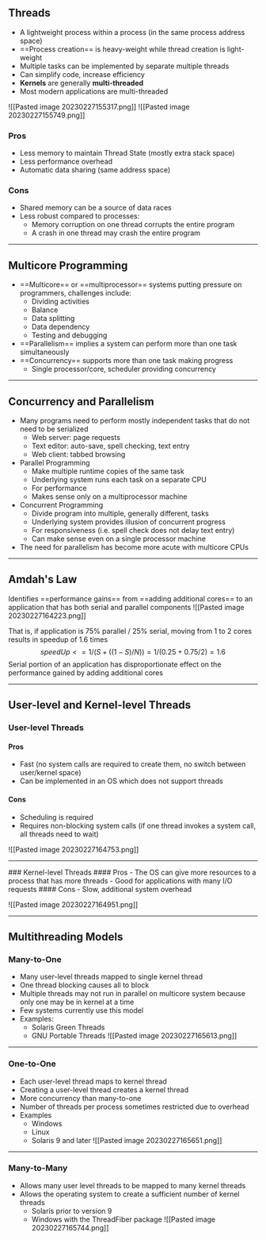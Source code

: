 ## Threads
- A lightweight process within a process (in the same process address space) 
- ==Process creation== is heavy-weight while thread creation is light-weight 
- Multiple tasks can be implemented by separate multiple threads 
- Can simplify code, increase efficiency 
- **Kernels** are generally **multi-threaded** 
- Most modern applications are multi-threaded

![[Pasted image 20230227155317.png]]
![[Pasted image 20230227155749.png]]

### Pros 
- Less memory to maintain Thread State (mostly extra stack space) 
- Less performance overhead 
- Automatic data sharing (same address space)
### Cons
- Shared memory can be a source of data races 
- Less robust compared to processes: 
	- Memory corruption on one thread corrupts the entire program 
	- A crash in one thread may crash the entire program
<hr>

## Multicore Programming

- ==Multicore== or ==multiprocessor== systems putting pressure on programmers, challenges include: 
	- Dividing activities 
	- Balance 
	- Data splitting 
	- Data dependency 
	- Testing and debugging
- ==Parallelism== implies a system can perform more than one task simultaneously 
- ==Concurrency== supports more than one task making progress 
	- Single processor/core, scheduler providing concurrency
<hr>

## Concurrency and Parallelism
- Many programs need to perform mostly independent tasks that do not need to be serialized 
	- Web server: page requests 
	- Text editor: auto-save, spell checking, text entry 
	- Web client: tabbed browsing 
- Parallel Programming 
	- Make multiple runtime copies of the same task 
	- Underlying system runs each task on a separate CPU 
	- For performance 
	- Makes sense only on a multiprocessor machine 
- Concurrent Programming 
	- Divide program into multiple, generally different, tasks 
	- Underlying system provides illusion of concurrent progress 
	- For responsiveness (i.e. spell check does not delay text entry) 
	- Can make sense even on a single processor machine 
- The need for parallelism has become more acute with multicore CPUs
<hr>

## Amdah's Law
Identifies ==performance gains== from ==adding additional cores== to an application that has both serial and parallel components
![[Pasted image 20230227164223.png]]

That is, if application is 75% parallel / 25% serial, moving from 1 to 2 cores results in speedup of 1.6 times
$$ speedUp <= 1/(S+((1-S)/N)) = 1/(0.25 + 0.75/2) = 1.6 $$
Serial portion of an application has disproportionate effect on the performance gained by adding additional cores
<hr>

## User-level and Kernel-level Threads
### User-level Threads
#### Pros
- Fast (no system calls are required to create them, no switch between user/kernel space) 
- Can be implemented in an OS which does not support threads
#### Cons
- Scheduling is required 
- Requires non-blocking system calls (if one thread invokes a system call, all threads need to wait)

![[Pasted image 20230227164753.png]]
<hr>
### Kernel-level Threads
#### Pros
- The OS can give more resources to a process that has more threads
- Good for applications with many I/O requests 
#### Cons
- Slow, additional system overhead

![[Pasted image 20230227164951.png]]
<hr>

## Multithreading Models

### Many-to-One
- Many user-level threads mapped to single kernel thread 
- One thread blocking causes all to block 
- Multiple threads may not run in parallel on multicore system because only one may be in kernel at a time 
- Few systems currently use this model 
- Examples: 
	- Solaris Green Threads 
	- GNU Portable Threads
![[Pasted image 20230227165613.png]]
<hr>

### One-to-One
- Each user-level thread maps to kernel thread 
- Creating a user-level thread creates a kernel thread 
- More concurrency than many-to-one 
- Number of threads per process sometimes restricted due to overhead 
- Examples 
	- Windows 
	- Linux 
	- Solaris 9 and later
![[Pasted image 20230227165651.png]]
<hr>

### Many-to-Many
- Allows many user level threads to be mapped to many kernel threads 
- Allows the operating system to create a sufficient number of kernel threads 
	- Solaris prior to version 9 
	- Windows with the ThreadFiber package
![[Pasted image 20230227165744.png]]

